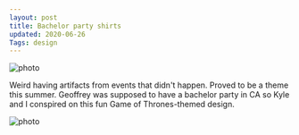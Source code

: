 ```yaml
---
layout: post
title: Bachelor party shirts
updated: 2020-06-26
Tags: design
---
```


![photo](https://caitlinmeyer.github.io/project-log/images/bachelor-1.png)

Weird having artifacts from events that didn't happen. Proved to be a theme this summer. Geoffrey was supposed to have a bachelor party in CA so Kyle and I conspired on this fun Game of Thrones-themed design. 

![photo](https://caitlinmeyer.github.io/project-log/images/bachelor-2.png)


